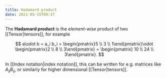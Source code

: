 ```yaml
---
title: Hadamard product
date: 2021-05-15T09:37
---
```


The **Hadamard product** is the *element-wise* product of two [[Tensor|tensors]], for example

$$ a\odot b = a_i b_i = \begin{pmatrix}5 \\ 3 \\ 1\end{pmatrix}\odot \begin{pmatrix}2 \\ 8 \\ 3\end{pmatrix} = \begin{pmatrix} 10 \\ 24 \\ 3\end{pmatrix}. $$

In [[Index notation|index notation]], this can be written for e.g. matrices like $A_{ij}B_{ij}$, or similarly for higher dimensional [[Tensor|tensors]].